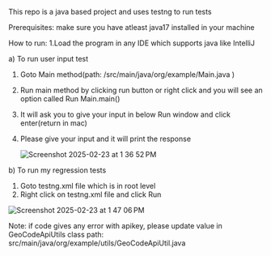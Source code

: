This repo is a java based project and uses testng to run tests

Prerequisites: make sure you have atleast java17 installed in your machine

How to run:
1.Load the program in any IDE which supports java like IntelliJ

 a) To run user input test
 
 1) Goto Main method(path: /src/main/java/org/example/Main.java )
 2) Run main method by clicking run button or right click and you will see an option called Run Main.main()
 3) It will ask you to give your input in below Run window and click enter(return in mac)
 4) Please give your input and it will print the response

    ![Screenshot 2025-02-23 at 1 36 52 PM](https://github.com/user-attachments/assets/668896d9-6fb2-4189-b01e-4d36deab7a8f)


 b) To run my regression tests
 
 1) Goto testng.xml file which is in root level
 2) Right click on testng.xml file and click Run

 
 ![Screenshot 2025-02-23 at 1 47 06 PM](https://github.com/user-attachments/assets/a5101186-e068-4b74-ad6c-db75c26e544d)

Note: if code gives any error with apikey, please update value in  GeoCodeApiUtils class
path: src/main/java/org/example/utils/GeoCodeApiUtil.java


 

